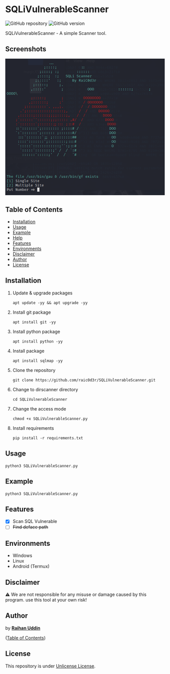 # SQLiVulnerableScanner

![GitHub repository](https://img.shields.io/badge/raic0d3r-SQLiVulnerableScanner-blue?style=flat-square&logo=github)
![GitHub version](https://img.shields.io/badge/version-1.0-yellow?style=flat-square)

SQLiVulnerableScanner - A simple Scanner tool.

## Screenshots

![Screenshot](https://raw.githubusercontent.com/raic0d3r/SQLiVulnerableScanner/main/Screenshot_2.png?raw=true "Optional Title")

## Table of Contents

- [Installation](#installation)
- [Usage](#usage)
- [Example](#example)
- [Help](#help)
- [Features](#features)
- [Environments](#environments)
- [Disclaimer](#disclaimer)
- [Author](#author)
- [License](#license)

## Installation

1. Update & upgrade packages
    ```
    apt update -yy && apt upgrade -yy
    ```
    
2. Install git package
    ```
    apt install git -yy
    ```
    
3. Install python package
    ```
    apt install python -yy
    ```
    
3. Install package
    ```
    apt install sqlmap -yy
    ```    
    
4. Clone the repository
    ```
    git clone https://github.com/raic0d3r/SQLiVulnerableScanner.git
    ```
5. Change to dirscanner directory
    ```
    cd SQLiVulnerableScanner
    ```
    
6. Change the access mode
    ```
    chmod +x SQLiVulnerableScanner.py
    ```
    
7. Install requirements
    ```
    pip install -r requirements.txt
    ```
    
## Usage

    python3 SQLiVulnerableScanner.py
    
## Example

    python3 SQLiVulnerableScanner.py

## Features

   - [x] Scan SQL Vulnerable
   - [ ] ~~Find deface path~~

## Environments
* Windows
* Linux
* Android (Termux)

## Disclaimer

:warning: We are not responsible for any misuse or damage caused by this program. use this tool at your own risk!

## Author

by [**Raihan Uddin**](https://t.me/raic0d3r)

([Table of Contents](#table-of-contents))


## License

This repository is under [Unlicense License](https://github.com/raic0d3r/SQLiVulnerableScanner/blob/main/LICENSE).
